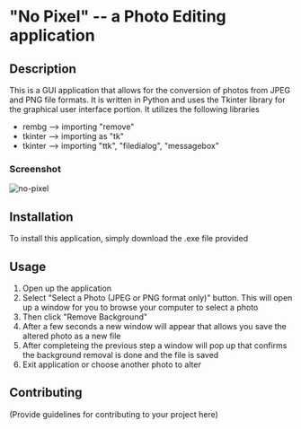 # "No Pixel" -- a Photo Editing application

## Description
This is a GUI application that allows for the conversion of photos from JPEG and PNG file formats. It is written in Python and uses the Tkinter library for the graphical user interface portion. 
It utilizes the following libraries 
* rembg --> importing "remove"
* tkinter --> importing as "tk"
* tkinter --> importing "ttk", "filedialog", "messagebox"

### Screenshot
![no-pixel](https://github.com/Anewr/No-Pixel/assets/43296171/ae0dbe0a-58b2-4a22-b36d-ae8ca819f69b)

## Installation
To install this application, simply download the .exe file provided

## Usage
1. Open up the application
2. Select "Select a Photo (JPEG or PNG format only)" button. This will open up a window for you to browse your computer to select a photo
3. Then click "Remove Background"
4. After a few seconds a new window will appear that allows you save the altered photo as a new file
5. After completeing the previous step a window will pop up that confirms the background removal is done and the file is saved
6. Exit application or choose another photo to alter

## Contributing
(Provide guidelines for contributing to your project here)

